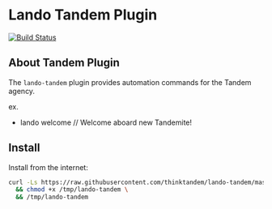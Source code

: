 Lando Tandem Plugin
===================

[![Build Status](https://travis-ci.com/thinktandem/lando-tandem.svg?branch=master)](https://travis-ci.com/thinktandem/lando-tandem)

About Tandem Plugin
-------------------

The `lando-tandem` plugin provides automation commands for the Tandem agency.

ex.

* lando welcome // Welcome aboard new Tandemite!

Install
-------

Install from the internet:

```bash
curl -Ls https://raw.githubusercontent.com/thinktandem/lando-tandem/master/scripts/get-plugin.sh?token=ABTTJF67TBV5JQK2KZSZRNK5JGIFO > /tmp/lando-tandem \
  && chmod +x /tmp/lando-tandem \
  && /tmp/lando-tandem
````


